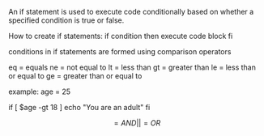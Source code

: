 An if statement is used to execute code conditionally based on whether a specified condition is true or false.

How to create if statements:
if condition
then
execute code block
fi

conditions in if statements are formed using comparison operators

eq = equals
ne = not equal to
lt = less than
gt = greater than
le = less than or equal to
ge = greater than or equal to

example:
age = 25

if [ $age -gt 18 ]
echo "You are an adult"
fi

$$
= AND
|| = OR
$$

